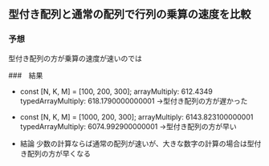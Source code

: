 ## 型付き配列と通常の配列で行列の乗算の速度を比較
### 予想
型付き配列の方が乗算の速度が速いのでは

###　結果
- const [N, K, M] = [100, 200, 300];
arrayMultiply: 612.4349
typedArrayMultiply: 618.1790000000001
→型付き配列の方が遅かった

- const [N, K, M] = [1000, 200, 300];
arrayMultiply: 6143.823100000001
typedArrayMultiply: 6074.992900000001
→型付き配列の方が早い

- 結論
少数の計算ならば通常の配列が速いが、大きな数字の計算の場合は型付き配列の方が早くなる